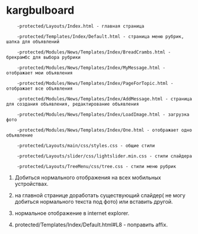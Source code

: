 # kargbulboard
 

        -protected/Layouts/Index.html - главная страница
        
        -protected/Templates/Index/Default.html - страница меню рубрик, шапка для объявлений
        
        -protected/Modules/News/Templates/Index/BreadCrambs.html - брекрамбс для выбора рубрики
        
        -protected/Modules/News/Templates/Index/MyMessage.html - отображает мои объявления
        
        -protected/Modules/News/Templates/Index/PageForTopic.html - отображает все объявления
        
        -protected/Modules/News/Templates/Index/AddMessage.html - страница для создания объявления, редактирование объявления
        
        -protected/Modules/News/Templates/Index/LoadImage.html - загрузка фото
        
        -protected/Modules/News/Templates/Index/One.html - отображает одно объявление
        
        -protected/Layouts/main/css/styles.css - общие стили
        
        -protected/Layouts/slider/css/lightslider.min.css - стили слайдера
        
        -protected/Layouts/TreeMenu/css/tree.css - стили меню рубрик

1. Добиться нормального отображения на всех мобильных устройствах.

2. на главной странице доработать существующий слайдер( не могу добиться нормального текста под фото) или вставить другой.

3. нормальное отображение в internet explorer.

4. protected/Templates/Index/Default.html#L8  - поправить affix.
